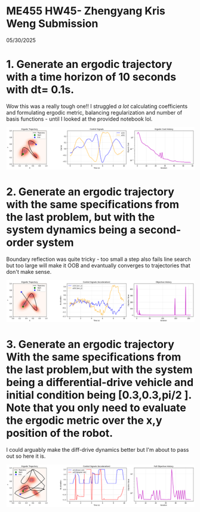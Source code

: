 # ME455 HW45- Zhengyang Kris Weng Submission
05/30/2025


# 1. Generate an ergodic trajectory with a time horizon of 10 seconds with dt= 0.1s.

Wow this was a really tough one!! I struggled *a lot* calculating coefficients and formulating ergodic metric, balancing regularization and number of basis functions - until I looked at the provided notebook lol.

![5-1](5-1.png)


# 2. Generate an ergodic trajectory with the same specifications from the last problem, but with the system dynamics being a second-order system

Boundary reflection was quite tricky - too small a step also fails line search but too large will make it OOB and evantually converges to trajectories that don't make sense. 

![5-2](5-2.png)

# 3. Generate an ergodic trajectory With the same specifications from the last problem,but with the system being a differential-drive vehicle and initial condition being [0.3,0.3,pi/2 ]. Note that you only need to evaluate the ergodic metric over the x,y position of the robot.

I could arguably make the diff-drive dynamics better but I'm about to pass out so here it is.

![5-3](5-3.png)